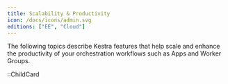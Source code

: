 ```yaml
---
title: Scalability & Productivity
icon: /docs/icons/admin.svg
editions: ["EE", "Cloud"]
---
```


The following topics describe Kestra features that help scale and enhance the productivity of your orchestration workflows such as Apps and Worker Groups.

::ChildCard